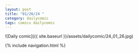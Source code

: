 ```yaml
---
layout: post
title: "01/26/24 "
category: dailycomic
tags: comics dailycomic
---
```

![Daily comic]({{ site.baseurl }}/assets/dailycomic/24_01_26.jpg)

{% include navigation.html %}

